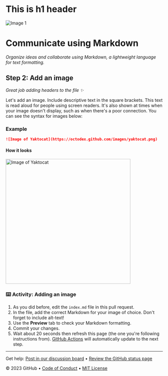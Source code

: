 # This is h1 header
![Image 1](https://www.google.com/imgres?imgurl=https%3A%2F%2Fstatic.wikia.nocookie.net%2Fmarveldatabase%2Fimages%2F0%2F0a%2FIron_Man_Vol_6_1_Brooks_Variant_Textless.jpg%2Frevision%2Flatest%3Fcb%3D20211207231858&tbnid=nicJp9wKACRKrM&vet=12ahUKEwj00cfe9r2BAxWsm2MGHQcQBuwQMygBegQIARB1..i&imgrefurl=https%3A%2F%2Fmarvel.fandom.com%2Fwiki%2FAnthony_Stark_(Earth-616)&docid=vvVgPGZtwTl4nM&w=1695&h=2605&q=iron%20man&ved=2ahUKEwj00cfe9r2BAxWsm2MGHQcQBuwQMygBegQIARB1)

<!--
  <<< Author notes: Course header >>>
  Include a 1280×640 image, course title in sentence case, and a concise description in emphasis.
  In your repository settings: enable template repository, add your 1280×640 social image, auto delete head branches.
  Add your open source license, GitHub uses MIT license.
-->

# Communicate using Markdown

_Organize ideas and collaborate using Markdown, a lightweight language for text formatting._

</header>

<!--
  <<< Author notes: Step 2 >>>
  Start this step by acknowledging the previous step.
  Define terms and link to docs.github.com.
-->

## Step 2: Add an image

_Great job adding headers to the file :sparkles:_

Let's add an image. Include descriptive text in the square brackets. This text is read aloud for people using screen readers. It's also shown at times when your image doesn't display, such as when there's a poor connection. You can see the syntax for images below:

### Example

```md
![Image of Yaktocat](https://octodex.github.com/images/yaktocat.png)
```

#### How it looks

<img alt="Image of Yaktocat" src=https://octodex.github.com/images/yaktocat.png width=400>

### :keyboard: Activity: Adding an image

1. As you did before, edit the `index.md` file in this pull request.
1. In the file, add the correct Markdown for your image of choice. Don't forget to include alt-text!
1. Use the **Preview** tab to check your Markdown formatting.
1. Commit your changes.
1. Wait about 20 seconds then refresh this page (the one you're following instructions from). [GitHub Actions](https://docs.github.com/en/actions) will automatically update to the next step.

<footer>

<!--
  <<< Author notes: Footer >>>
  Add a link to get support, GitHub status page, code of conduct, license link.
-->

---

Get help: [Post in our discussion board](https://github.com/orgs/skills/discussions/categories/communicate-using-markdown) &bull; [Review the GitHub status page](https://www.githubstatus.com/)

&copy; 2023 GitHub &bull; [Code of Conduct](https://www.contributor-covenant.org/version/2/1/code_of_conduct/code_of_conduct.md) &bull; [MIT License](https://gh.io/mit)

</footer>
